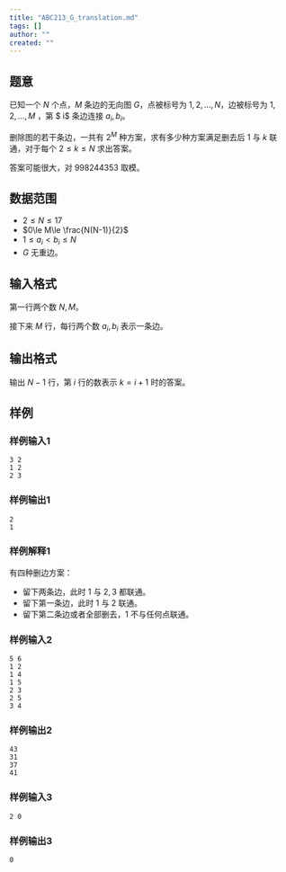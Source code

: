 ```yaml
---
title: "ABC213_G_translation.md"
tags: []
author: ""
created: ""
---
```


## 题意

已知一个 $N$ 个点，$M$ 条边的无向图 $G$，点被标号为 $1,2,...,N$，边被标号为 $1,2,...,M$ ，第 $ i$ 条边连接 $a_i,b_i$。

删除图的若干条边，一共有 $2^M$ 种方案，求有多少种方案满足删去后 $1$ 与 $k$ 联通，对于每个 $2\le k\le N$ 求出答案。

答案可能很大，对 $998244353$ 取模。

## 数据范围

- $2\le N\le 17$
- $0\le M\le \frac{N(N-1)}{2}$
- $1\le a_i < b_i \le N$
- $G$ 无重边。

## 输入格式

第一行两个数 $N,M$。

接下来 $M$ 行，每行两个数 $a_i,b_i$ 表示一条边。

## 输出格式

输出 $N-1$ 行，第 $i$ 行的数表示 $k=i+1$ 时的答案。

## 样例

### 样例输入1

```
3 2
1 2
2 3
```

### 样例输出1

```
2
1
```

### 样例解释1

有四种删边方案：

- 留下两条边，此时 $1$ 与 $2,3$ 都联通。
- 留下第一条边，此时 $1$ 与 $2$ 联通。
- 留下第二条边或者全部删去，$1$ 不与任何点联通。

### 样例输入2

```
5 6
1 2
1 4
1 5
2 3
2 5
3 4
```

### 样例输出2

```
43
31
37
41
```

### 样例输入3

```
2 0
```

### 样例输出3

```
0
```

